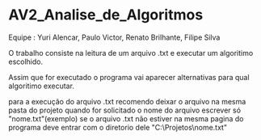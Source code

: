 # AV2_Analise_de_Algoritmos
Equipe :
  Yuri Alencar,
  Paulo Victor,
  Renato Brilhante,
  Filipe Silva

O trabalho consiste na leitura de um arquivo .txt e executar um algoritimo escolhido.

Assim que for executado o programa vai aparecer alternativas para qual algoritimo executar.

para a execução do arquivo .txt recomendo deixar o arquivo na mesma pasta do projeto quando for solicitado o nome do arquivo escrever só "nome.txt"(exemplo) se o arquivo .txt não estiver na mesma pagina do programa deve entrar com o diretorio dele "C:\Projetos\nome.txt"
